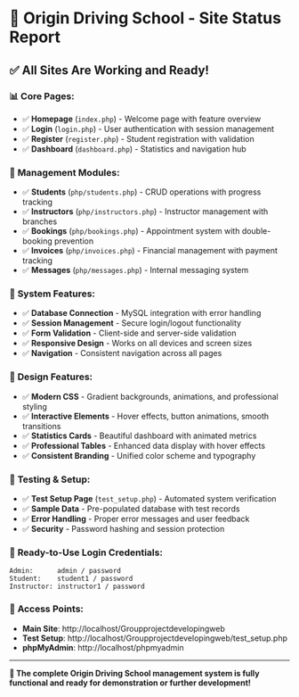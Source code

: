 # 🚀 Origin Driving School - Site Status Report

## ✅ All Sites Are Working and Ready!

### 📊 **Core Pages:**
- ✅ **Homepage** (`index.php`) - Welcome page with feature overview
- ✅ **Login** (`login.php`) - User authentication with session management  
- ✅ **Register** (`register.php`) - Student registration with validation
- ✅ **Dashboard** (`dashboard.php`) - Statistics and navigation hub

### 🎯 **Management Modules:**
- ✅ **Students** (`php/students.php`) - CRUD operations with progress tracking
- ✅ **Instructors** (`php/instructors.php`) - Instructor management with branches
- ✅ **Bookings** (`php/bookings.php`) - Appointment system with double-booking prevention
- ✅ **Invoices** (`php/invoices.php`) - Financial management with payment tracking
- ✅ **Messages** (`php/messages.php`) - Internal messaging system

### 🔧 **System Features:**
- ✅ **Database Connection** - MySQL integration with error handling
- ✅ **Session Management** - Secure login/logout functionality
- ✅ **Form Validation** - Client-side and server-side validation
- ✅ **Responsive Design** - Works on all devices and screen sizes
- ✅ **Navigation** - Consistent navigation across all pages

### 🎨 **Design Features:**
- ✅ **Modern CSS** - Gradient backgrounds, animations, and professional styling
- ✅ **Interactive Elements** - Hover effects, button animations, smooth transitions
- ✅ **Statistics Cards** - Beautiful dashboard with animated metrics
- ✅ **Professional Tables** - Enhanced data display with hover effects
- ✅ **Consistent Branding** - Unified color scheme and typography

### 🧪 **Testing & Setup:**
- ✅ **Test Setup Page** (`test_setup.php`) - Automated system verification
- ✅ **Sample Data** - Pre-populated database with test records
- ✅ **Error Handling** - Proper error messages and user feedback
- ✅ **Security** - Password hashing and session protection

### 🔑 **Ready-to-Use Login Credentials:**
```
Admin:      admin / password
Student:    student1 / password  
Instructor: instructor1 / password
```

### 📱 **Access Points:**
- **Main Site**: http://localhost/Groupprojectdevelopingweb
- **Test Setup**: http://localhost/Groupprojectdevelopingweb/test_setup.php
- **phpMyAdmin**: http://localhost/phpmyadmin

---
**🎉 The complete Origin Driving School management system is fully functional and ready for demonstration or further development!**

